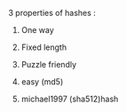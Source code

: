 3 properties of hashes :
1) One way
2) Fixed length
3) Puzzle friendly



1) easy (md5)
2) michael1997 (sha512)hash
